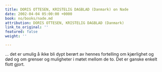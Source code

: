 ```yaml
---
title: DORIS OTTESEN, KRISTELIG DAGBLAD (Danmark) on Nade
date: 2002-04-04 05:00:00 +0000
book: no/books/nade.md
attribution: DORIS OTTESEN, KRISTELIG DAGBLAD (Danmark)
link_to_original: ''
featured: false
weight: ''

---
```

… det er umulig å ikke bli dypt berørt av hennes fortelling om kjærlighet og død og om grenser og muligheter i møtet mellom de to. Det er ganske enkelt flott gjort.